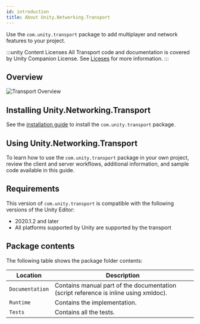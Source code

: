 ```yaml
---
id: introduction
title: About Unity.Networking.Transport
---
```


Use the `com.unity.transport` package to add multiplayer and network features to your project.

:::unity Content Licenses
All Transport code and documentation is covered by Unity Companion License. See [Liceses](../license.md) for more information.
:::

## Overview

![Transport Overview](/img/transport/layercake.png)

## Installing Unity.Networking.Transport

See the [installation guide](install.md) to install the `com.unity.transport` package.

## Using Unity.Networking.Transport

To learn how to use the `com.unity.transport` package in your own project, review the client and server workflows, additional information, and sample code available in this guide.

##  Requirements

This version of `com.unity.transport` is compatible with the following versions of the Unity Editor:

* 2020.1.2 and later
* All platforms supported by Unity are supported by the transport

## Package contents

The following table shows the package folder contents:

| Location | Description |
| --- | --- |
| `Documentation` | Contains manual part of the documentation (script reference is inline using xmldoc). |
| `Runtime` | Contains the implementation. |
| `Tests` | Contains all the tests. |